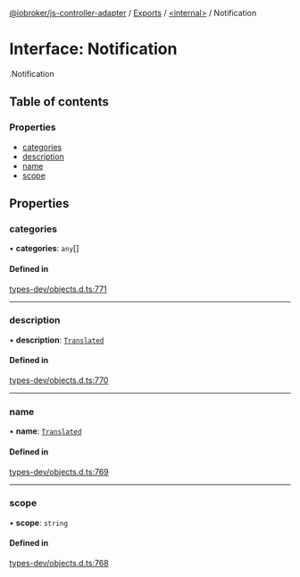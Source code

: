 [@iobroker/js-controller-adapter](../README.md) / [Exports](../modules.md) / [<internal\>](../modules/internal_.md) / Notification

# Interface: Notification

[<internal>](../modules/internal_.md).Notification

## Table of contents

### Properties

- [categories](internal_.Notification.md#categories)
- [description](internal_.Notification.md#description)
- [name](internal_.Notification.md#name)
- [scope](internal_.Notification.md#scope)

## Properties

### categories

• **categories**: `any`[]

#### Defined in

[types-dev/objects.d.ts:771](https://github.com/ioBroker/ioBroker.js-controller/blob/4ff35a28/packages/types-dev/objects.d.ts#L771)

___

### description

• **description**: [`Translated`](../modules/internal_.md#translated)

#### Defined in

[types-dev/objects.d.ts:770](https://github.com/ioBroker/ioBroker.js-controller/blob/4ff35a28/packages/types-dev/objects.d.ts#L770)

___

### name

• **name**: [`Translated`](../modules/internal_.md#translated)

#### Defined in

[types-dev/objects.d.ts:769](https://github.com/ioBroker/ioBroker.js-controller/blob/4ff35a28/packages/types-dev/objects.d.ts#L769)

___

### scope

• **scope**: `string`

#### Defined in

[types-dev/objects.d.ts:768](https://github.com/ioBroker/ioBroker.js-controller/blob/4ff35a28/packages/types-dev/objects.d.ts#L768)
